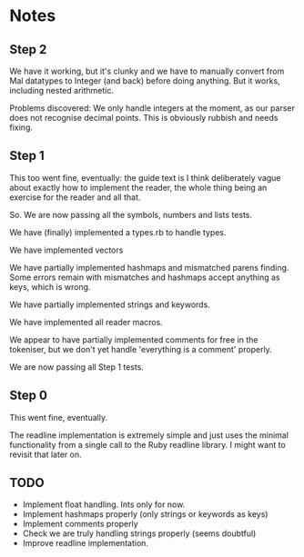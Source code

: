 # Notes

## Step 2

We have it working, but it's clunky and we have to manually convert from
Mal datatypes to Integer (and back) before doing anything. But it works,
including nested arithmetic.

Problems discovered: We only handle integers at the moment, as our parser
does not recognise decimal points. This is obviously rubbish and needs fixing.

## Step 1

This too went fine, eventually: the guide text is I think deliberately vague
about exactly how to implement the reader, the whole thing being an exercise
for the reader and all that.

So. We are now passing all the symbols, numbers and lists tests.

We have (finally) implemented a types.rb to handle types.

We have implemented vectors

We have partially implemented hashmaps and mismatched parens finding. Some
errors remain with mismatches and hashmaps accept anything as keys, which
is wrong.

We have partially implemented strings and keywords.

We have implemented all reader macros.

We appear to have partially implemented comments for free in the tokeniser,
but we don't yet handle 'everything is a comment' properly.

We are now passing all Step 1 tests.

## Step 0

This went fine, eventually.

The readline implementation is extremely simple and just uses the minimal
functionality from a single call to the Ruby readline library. I might want
to revisit that later on.

## TODO

* Implement float handling. Ints only for now.
* Implement hashmaps properly (only strings or keywords as keys)
* Implement comments properly
* Check we are truly handling strings properly (seems doubtful)
* Improve readline implementation.
